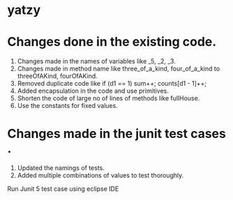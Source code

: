 # yatzy

# Changes done in the existing code.
1. Changes made in the names of variables like _5, _2, _3.
2. Changes made in method name like three_of_a_kind, four_of_a_kind to threeOfAKind, fourOfAKind.
3. Removed duplicate code like if (d1 == 1) sum++;
	counts[d1 - 1]++;
4. Added encapsulation in the code and use primitives.
5. Shorten the code of large no of lines of methods like fullHouse.
6. Use the constants for fixed values.

# Changes made in the junit test cases .
1. Updated the namings of tests.
2. Added multiple combinations of values to test thoroughly.

Run Junit 5 test case using eclipse IDE


